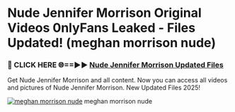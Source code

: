 # Nude Jennifer Morrison Original Videos 0nlyFans Leaked - Files Updated! (meghan morrison nude)

<h3>🔴 CLICK HERE 🌐==►► <a href="https://tinyurl.com/2p9ay9w9" rel="nofollow">Nude Jennifer Morrison Updated Files</a></h3>

Get Nude Jennifer Morrison and all content. Now you can access all videos and pictures of Nude Jennifer Morrison. New Updated Files 2025!

[![meghan morrison nude](https://i.imgur.com/KQgVmj3.gif)](https://tinyurl.com/2p9ay9w9)
meghan morrison nude
